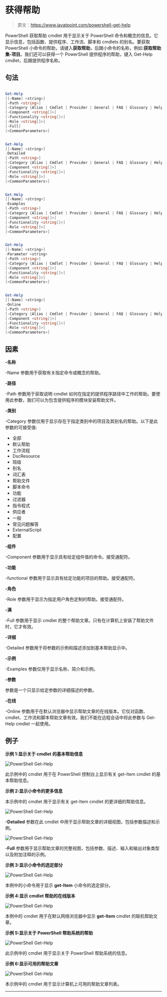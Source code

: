 # 获得帮助

> 原文：<https://www.javatpoint.com/powershell-get-help>

PowerShell 获取帮助 cmdlet 用于显示关于 PowerShell 命令和概念的信息。它显示信息，包括函数、提供程序、工作流、脚本和 cmdlets 的别名。要获取 PowerShell 小命令的帮助，请键入**获取帮助**，后跟小命令的名称，例如:**获取帮助集-项目**。我们还可以获得一个 PowerShell 提供程序的帮助，键入 Get-Help cmdlet，后跟提供程序名称。

## 句法

```powershell

Get-Help 
[[-Name] <string>] 
[-Path <string>] 
[-Category {Alias | Cmdlet | Provider | General | FAQ | Glossary | HelpFile | ScriptCommand | Function | Filter | ExternalScript | All |DefaultHelp | Workflow | DscResource | Class | Configuration}] 
[-Component <string[]>] 
[-Functionality <string[]>] 
[-Role <string[]>] 
[-Full]  
[<CommonParameters>]

```

```powershell

Get-Help 
[[-Name] <string>] 
-Detailed 
[-Path <string>] 
[-Category {Alias | Cmdlet | Provider | General | FAQ | Glossary | HelpFile | ScriptCommand | Function | Filter | ExternalScript |All | DefaultHelp | Workflow | DscResource | Class | Configuration}] 
[-Component <string[]>] 
[-Functionality <string[]>] 
[-Role <string[]>]  
[<CommonParameters>]

```

```powershell

Get-Help 
[[-Name] <string>] 
-Examples 
[-Path <string>] 
[-Category {Alias | Cmdlet | Provider | General | FAQ | Glossary | HelpFile | ScriptCommand | Function | Filter | ExternalScript |All | DefaultHelp | Workflow | DscResource | Class | Configuration}] 
[-Component <string[]>] 
[-Functionality <string[]>] 
[-Role <string[]>]  
[<CommonParameters>]

```

```powershell

Get-Help 
[[-Name] <string>] 
-Parameter <string> 
[-Path <string>] 
[-Category {Alias | Cmdlet | Provider | General | FAQ | Glossary | HelpFile | ScriptCommand | Function | Filter |ExternalScript | All | DefaultHelp | Workflow | DscResource | Class | Configuration}] 
[-Component <string[]>] 
[-Functionality <string[]>] 
[-Role <string[]>]  
[<CommonParameters>]

```

```powershell

Get-Help 
[[-Name] <string>] 
-Online 
[-Path <string>] 
[-Category {Alias | Cmdlet | Provider | General | FAQ | Glossary | HelpFile | ScriptCommand | Function | Filter | ExternalScript |All | DefaultHelp | Workflow | DscResource | Class | Configuration}] 
[-Component <string[]>] 
[-Functionality <string[]>] 
[-Role <string[]>]  
[<CommonParameters>]

```

## 因素

**-名称**

-Name 参数用于获取有关指定命令或概念的帮助。

**-路径**

-Path 参数用于获取说明 cmdlet 如何在指定的提供程序路径中工作的帮助。要使用此参数，我们可以为包含提供程序的模块安装帮助文件。

**-类别**

-Category 参数仅用于显示存在于指定类别中的项目及其别名的帮助。以下是此参数的可接受值:

*   全部
*   默认帮助
*   工作流程
*   DscResource
*   班级
*   别名
*   词汇表
*   帮助文件
*   脚本命令
*   功能
*   过滤器
*   指令程式
*   供应者
*   一般
*   常见问题解答
*   ExternalScript
*   配置

**-组件**

-Component 参数用于显示具有给定组件值的命令。接受通配符。

**-功能**

-functional 参数用于显示具有给定功能的项目的帮助。接受通配符。

**-角色**

-Role 参数用于显示为指定用户角色定制的帮助。接受通配符。

**-满**

-Full 参数用于显示 cmdlet 的整个帮助文章。只有在计算机上安装了帮助文件时，它才有效。

**-详细**

-Detailed 参数用于将参数的示例和描述添加到基本帮助显示中。

**-示例**

-Examples 参数仅用于显示名称、简介和示例。

**-参数**

参数是一个只显示给定参数的详细描述的参数。

**-在线**

-Online 参数用于在默认浏览器中显示帮助文章的在线版本。它仅对函数、cmdlet、工作流和脚本帮助文章有效。我们不能在远程会话中将此参数与 Get-Help cmdlet 一起使用。

## 例子

**示例 1:显示关于 cmdlet 的基本帮助信息**

![PowerShell Get-Help](img/85758f6fb27d664a8bd781989a39335d.png)

此示例中的 cmdlet 用于在 PowerShell 控制台上显示有关 get-Item cmdlet 的基本帮助信息。

**示例 2:显示小命令的更多信息**

本示例中的 cmdlet 用于显示有关 get-Item cmdlet 的更详细的帮助信息。

![PowerShell Get-Help](img/b126bb135b5ccdb7830918b2764e8d18.png)

**-Detailed** 参数在此 cmdlet 中用于显示帮助文章的详细视图，包括参数描述和示例。

![PowerShell Get-Help](img/68b5bcd0c85632b914573cb57f369740.png)

**-Full** 参数用于显示帮助文章的完整视图，包括参数、描述、输入和输出对象类型以及附加注释的示例。

**示例 3:显示小命令的选定部分**

![PowerShell Get-Help](img/f032ce384d53d80642d47c2b173c3218.png)

本例中的小命令用于显示 **get-Item** 小命令的选定部分。

**示例 4:显示 cmdlet 帮助的在线版本**

![PowerShell Get-Help](img/7916316777567849d616312d8a249ab5.png)

本例中的 cmdlet 用于在默认网络浏览器中显示 **get-Item** cmdlet 的联机帮助文章。

**示例 5:显示关于 PowerShell 帮助系统的帮助**

![PowerShell Get-Help](img/a039a8b0ce8607ea25cd51cf0f7a8c73.png)

此示例中的 cmdlet 用于显示关于 PowerShell 帮助系统的信息。

**示例 6:显示可用的帮助文章**

![PowerShell Get-Help](img/f6b796e04d0bed2ca6a84b38efc4e60e.png)

本示例中的 cmdlet 用于显示计算机上可用的帮助文章列表。

* * *